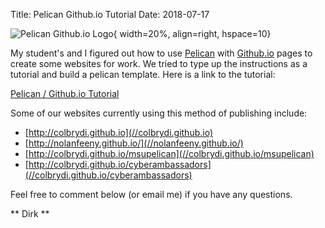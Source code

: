 Title: Pelican Github.io Tutorial
Date: 2018-07-17

![Pelican Github.io  Logo](//docs.google.com/a/msu.edu/drawings/d/slwvmwORPg9obcema4qeYEg/image?parent=e/2PACX-1vRGU8icBbrWq1sHjWR3oDeCjeVVY_xgl2-aq1T3iTFxFMYiBdrv73kwax9A-P4pXXV_Wy6RwVtcG1Cz&rev=6&h=200&w=182&ac=1){ width=20%, align=right, hspace=10}

My student's and I figured out how to use [Pelican](https://blog.getpelican.com/) with [Github.io](https://pages.github.com/) pages to create some websites for work.  We tried to type up the instructions as a tutorial and build a pelican template.  Here is a link to the tutorial:

[Pelican / Github.io Tutorial](//colbrydi.github.io/msupelican)

Some of our websites currently using this method of publishing include:

- [http://colbrydi.github.io](//colbrydi.github.io)
- [http://nolanfeeny.github.io/](//nolanfeeny.github.io/)
- [http://colbrydi.github.io/msupelican](//colbrydi.github.io/msupelican)
- [http://colbrydi.github.io/cyberambassadors](//colbrydi.github.io/cyberambassadors)



Feel free to comment below (or email me) if you have any questions.

** Dirk **
